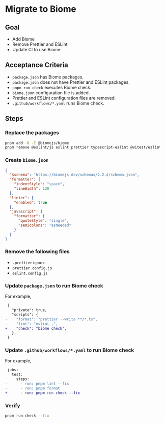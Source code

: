 # Migrate to Biome

## Goal

- Add Biome
- Remove Prettier and ESLint
- Update CI to use Biome

## Acceptance Criteria

- `package.json` has Biome packages.
- `package.json` does not have Prettier and ESLint packages.
- `pnpm run check` executes Biome check.
- `biome.json` configuration file is added.
- Prettier and ESLint configuration files are removed.
- `.github/workflows/*.yaml` runs Biome check.

## Steps

### Replace the packages

```bash
pnpm add -D -E @biomejs/biome
pnpm remove @eslint/js eslint prettier typescript-eslint @vitest/eslint-plugin
```

### Create `biome.json`

```json
{
  "$schema": "https://biomejs.dev/schemas/2.2.4/schema.json",
  "formatter": {
    "indentStyle": "space",
    "lineWidth": 120
  },
  "linter": {
    "enabled": true
  },
  "javascript": {
    "formatter": {
      "quoteStyle": "single",
      "semicolons": "asNeeded"
    }
  }
}
```

### Remove the following files

- `.prettierignore`
- `prettier.config.js`
- `eslint.config.js`

### Update `package.json` to run Biome check

For example,

```diff
 {
   "private": true,
   "scripts": {
-    "format": "prettier --write **/*.ts",
-    "lint": "eslint .",
+    "check": "biome check",
   },
 }
```

### Update `.github/workflows/*.yaml` to run Biome check

For example,

```diff
 jobs:
   test:
     steps:
-      - run: pnpm lint --fix
-      - run: pnpm format
+      - run: pnpm run check --fix
```

### Verify

```bash
pnpm run check --fix
```
